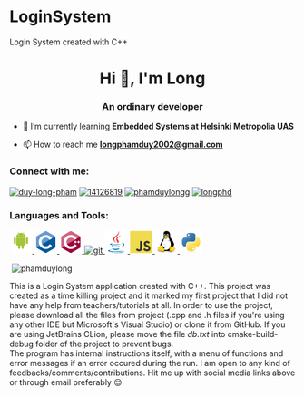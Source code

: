 # LoginSystem
Login System created with C++

<h1 align="center">Hi 👋, I'm Long</h1>
<h3 align="center">An ordinary developer</h3>

- 🌱 I’m currently learning **Embedded Systems at Helsinki Metropolia UAS**

- 📫 How to reach me **longphamduy2002@gmail.com**

<h3 align="left">Connect with me:</h3>
<p align="left">
<a href="https://linkedin.com/in/duy-long-pham" target="blank"><img align="center" src="https://raw.githubusercontent.com/rahuldkjain/github-profile-readme-generator/master/src/images/icons/Social/linked-in-alt.svg" alt="duy-long-pham" height="30" width="40" /></a>
<a href="https://stackoverflow.com/users/14126819" target="blank"><img align="center" src="https://raw.githubusercontent.com/rahuldkjain/github-profile-readme-generator/master/src/images/icons/Social/stack-overflow.svg" alt="14126819" height="30" width="40" /></a>
<a href="https://instagram.com/phamduylongg" target="blank"><img align="center" src="https://raw.githubusercontent.com/rahuldkjain/github-profile-readme-generator/master/src/images/icons/Social/instagram.svg" alt="phamduylongg" height="30" width="40" /></a>
<a href="https://www.leetcode.com/longphd" target="blank"><img align="center" src="https://raw.githubusercontent.com/rahuldkjain/github-profile-readme-generator/master/src/images/icons/Social/leet-code.svg" alt="longphd" height="30" width="40" /></a>
</p>

<h3 align="left">Languages and Tools:</h3>
<p align="left"> <a href="https://developer.android.com" target="_blank" rel="noreferrer"> <img src="https://raw.githubusercontent.com/devicons/devicon/master/icons/android/android-original-wordmark.svg" alt="android" width="40" height="40"/> </a> <a href="https://www.cprogramming.com/" target="_blank" rel="noreferrer"> <img src="https://raw.githubusercontent.com/devicons/devicon/master/icons/c/c-original.svg" alt="c" width="40" height="40"/> </a> <a href="https://www.w3schools.com/cpp/" target="_blank" rel="noreferrer"> <img src="https://raw.githubusercontent.com/devicons/devicon/master/icons/cplusplus/cplusplus-original.svg" alt="cplusplus" width="40" height="40"/> </a> <a href="https://git-scm.com/" target="_blank" rel="noreferrer"> <img src="https://www.vectorlogo.zone/logos/git-scm/git-scm-icon.svg" alt="git" width="40" height="40"/> </a> <a href="https://www.java.com" target="_blank" rel="noreferrer"> <img src="https://raw.githubusercontent.com/devicons/devicon/master/icons/java/java-original.svg" alt="java" width="40" height="40"/> </a> <a href="https://developer.mozilla.org/en-US/docs/Web/JavaScript" target="_blank" rel="noreferrer"> <img src="https://raw.githubusercontent.com/devicons/devicon/master/icons/javascript/javascript-original.svg" alt="javascript" width="40" height="40"/> </a> <a href="https://www.linux.org/" target="_blank" rel="noreferrer"> <img src="https://raw.githubusercontent.com/devicons/devicon/master/icons/linux/linux-original.svg" alt="linux" width="40" height="40"/> </a> <a href="https://www.python.org" target="_blank" rel="noreferrer"> <img src="https://raw.githubusercontent.com/devicons/devicon/master/icons/python/python-original.svg" alt="python" width="40" height="40"/> </a> </p>

<p>&nbsp;<img align="center" src="https://github-readme-stats.vercel.app/api?username=phamduylong&show_icons=true&locale=en" alt="phamduylong" /></p>

This is a Login System application created with C++. This project was created as a time killing project and it marked my first project that I did not have any help from teachers/tutorials at all. 
In order to use the project, please download all the files from project (.cpp and .h files if you're using any other IDE but Microsoft's Visual Studio) or clone it from GitHub. If you are using JetBrains CLion, please move the file <em>db.txt</em> into cmake-build-debug folder of the project to prevent bugs.<br> The program has internal instructions itself, with a menu of functions and error messages if an error occured during the run.
I am open to any kind of feedbacks/comments/contributions. Hit me up with social media links above or through email preferably 😌

